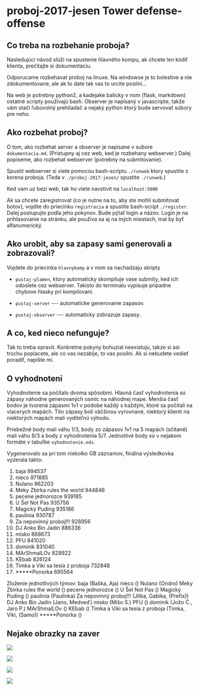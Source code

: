 # proboj-2017-jesen Tower defense-offense

## Co treba na rozbehanie proboja?

Nasledujúci návod slúži na spustenie hlavného kompu, ak chcete len kódiť 
klienta, prečítajte si dokumentáciu.

Odporucame rozbehavat proboj na linuxe. Na windowse je to bolestive
a nie zdokumentovane, ale ak to date tak vas to urcite posilni...


Na web je potrebny python2, a kadejake balicky v nom
(flask, markdown) ostatné scripty používajú bash.
Observer je napísaný v javascripte, takže vám stačí ľubovolný prehliadač a
nejaký python ktorý bude servovať súbory pre neho.

## Ako rozbehat proboj?

O tom, ako rozbehat server a observer je napisane v subore
`dokumentacia.md`. (Pristupny aj cez web, ked je rozbehany webserver.)
Dalej popiseme, ako rozbehat webserver (potrebny na submitovanie).

Spustit webserver si viete pomocou bash-scriptu `./runweb` ktory
spustite z korena proboja. (Teda v `./proboj-2017-jesen/` spustite
`./runweb`.)

Ked vam uz bezi web, tak ho viete navstivit na `localhost:5000`

Ak sa chcete zaregistrovat (co je nutne na to, aby ste mohli
submitovat botov), vojdite do priecinku `registracia` a spustite
bash-script `./register`. Dalej postupujte podla jeho pokynov.
Bude pýtať login a názov. Login je na prihlasovanie na stránku, 
ale používa sa aj na iných miestach, mal by byť alfanumerický.

## Ako urobit, aby sa zapasy sami generovali a zobrazovali?

Vojdete do priecinka `hlavnykomp` a v nom sa nachadzaju skripty

*   `pustaj-plamen`, ktory automaticky skompiluje vase submity, ked
ich odoslete cez webserver. Takisto do terminalu vypisuje pripadne
chybove hlasky pri kompilovani.

*   `pustaj-server` --- automaticke generovanie zapasov.

*   `pustaj-observer` --- automaticky zobrazuje zapasy.

## A co, ked nieco nefunguje?

Tak to treba opravit. Konkretne pokyny bohuzial neexistuju,
takze si asi trochu poplacete, ale co vas nezabije, to vas posilni.
Ak si nebudete vedieť poradiť, napíšte mi.

## O vyhodnoteni

Vyhodnotenie sa počítalo dvoma spôsobmi. Hlavná časť vyhodnotenia sú zápasy
náhodne generovaných osmíc na náhodnej mape. Menšia časť bodov je tvorená 
zápasmi 1v1 v podobe každý s každým, ktoré sa počítali na viacerych mapách.
Tito zápasy boli väčšinou vyrovnané, niektorý klienti na niektorých mapách mali 
vyditeľnú výhodu.

Priebežné body mali váhu 1/3, body zo zápasov 1v1 na 5 mapách (sčítané) mali 
váhu 8/3 a body z vyhodnotenia 5/7. Jednotlivé body sú v nejakom formáte v 
tabuľke `vyhodnotenie.ods`.

Vygenerovalo sa pri tom niekolko GB záznamov, finálna výsledkovka vyzerala takto:

1. baja	994537
2. nieco	971885
3. Nulano	962203
4. Meky Zbirka rules the world	944846
5. pecene jednorozce	939185
6. U Šel Not Pas	935756
7. Magický Puding	935186
8. paulinia	930787
9. Za nepovinný proboj!!!	928956
10. DJ Anko Bin Jadin	886336
11. misko	868673
12. PFU	841020
13. dominik	831040
14. MArShmalLOv	828922
15. KEbab	826124
16. Timka a Viki sa tesia z proboja	732848
17. *****Ponorka	695564

Zloženie jednotlivých týmov:
baja (Baška, Aja)
nieco ()
Nulano (Ondro)
Meky Zbirka rules the world ()
pecene jednorozce ()
U Šel Not Pas ()
Magický Puding ()
paulinia (Paulínka)
Za nepovinný proboj!!! (Jitka, Gabika, (Prefix))
DJ Anko Bin Jadin (Jano, Medveď)
misko (Mišo S.)
PFU ()
dominik (Jožo Č., Jaro P.)
MArShmalLOv ()
KEbab ()
Timka a Viki sa tesia z proboja (Timka, Viki, (Samo))
*****Ponorka ()


## Nejake obrazky na zaver

![](proboja.png)

![](probojb.png)

![](probojc.png)

![](probojd.png)
